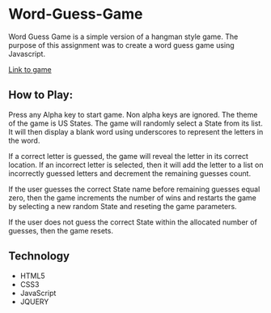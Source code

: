 # Word-Guess-Game
Word Guess Game is a simple version of a hangman style game. The purpose of this assignment was to create a word guess game using Javascript.

[Link to game](https://welljer.github.io/Word-Guess-Game/)

## How to Play:

Press any Alpha key to start game. Non alpha keys are ignored. The theme of the game is US States. 
The game will randomly select a State from its list. 
It will then display a blank word using underscores to represent the letters in the word.

If a correct letter is guessed, the game will reveal the letter in its correct location. 
If an incorrect letter is selected, then it will add the letter to a list on incorrectly guessed letters and decrement the remaining guesses count.

If the user guesses the correct State name before remaining guesses equal zero, then the game increments the number of wins and restarts the game by selecting a new random State and reseting the game parameters.

If the user does not guess the correct State within the allocated number of guesses, then the game resets.

## Technology

* HTML5
* CSS3
* JavaScript
* JQUERY
